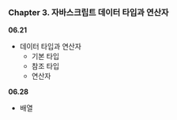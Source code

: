 
### Chapter 3. 자바스크립트 데이터 타입과 연산자

**06.21**
- 데이터 타입과 연산자
    - 기본 타입
    - 참조 타입
    - 연산자

**06.28**
- 배열